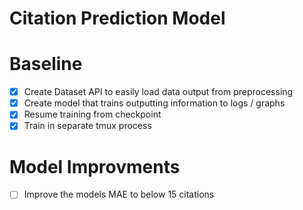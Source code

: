 # Citation Prediction Model

# Baseline
- [x] Create Dataset API to easily load data output from preprocessing
- [x] Create model that trains outputting information to logs / graphs 
- [x] Resume training from checkpoint
- [x] Train in separate tmux process

# Model Improvments
- [ ] Improve the models MAE to below 15 citations
